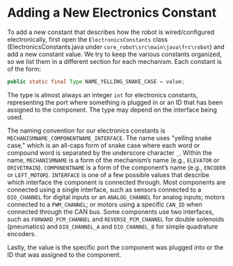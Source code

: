 # Adding a New Electronics Constant

To add a new constant that describes how the robot is wired/configured electronically, first open the `ElectronicsConstants` class (ElectronicsConstants.java under `core_robot\src\main\java\frc\robot`) and add a new constant value. We try to keep the various constants organized, so we list them in a different section for each mechanism. Each constant is of the form:

```java
public static final Type NAME_YELLING_SNAKE_CASE = value;
```

The type is almost always an integer `int` for electronics constants, representing the port where something is plugged in or an ID that has been assigned to the component. The type may depend on the interface being used.

The naming convention for our electronics constants is `MECHANISMNAME_COMPONENTNAME_INTERFACE`. The name uses "yelling snake case," which is an all-caps form of snake case where each word or compound word is separated by the underscore character `_`. Within the name, `MECHANISMNAME` is a form of the mechanism’s name (e.g., `ELEVATOR` or `DRIVETRAIN`). `COMPONENTNAME` is a form of the component’s name (e.g., `ENCODER` or `LEFT_MOTOR`). `INTERFACE` is one of a few possible values that describe which interface the component is connected through. Most components are connected using a single interface, such as sensors connected to a `DIO_CHANNEL` for digital inputs or an `ANALOG_CHANNEL` for analog inputs; motors connected to a `PWM_CHANNEL`; or motors using a specific `CAN_ID` when connected through the CAN bus. Some components use two interfaces, such as `FORWARD_PCM_CHANNEL` and `REVERSE_PCM_CHANNEL` for double solenoids (pneumatics) and `DIO_CHANNEL_A` and `DIO_CHANNEL_B` for simple quadrature encoders.

Lastly, the value is the specific port the component was plugged into or the ID that was assigned to the component.
